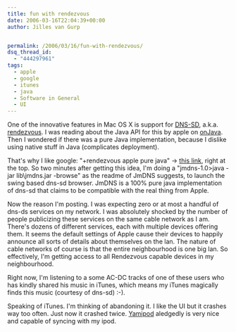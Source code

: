 ```yaml
---
title: fun with rendezvous
date: 2006-03-16T22:04:39+00:00
author: Jilles van Gurp


permalink: /2006/03/16/fun-with-rendezvous/
dsq_thread_id:
  - "444297961"
tags:
  - apple
  - google
  - itunes
  - java
  - Software in General
  - UI
---
```

One of the innovative features in Mac OS X is support for [DNS-SD](http://www.zeroconf.org/), a.k.a. [rendezvous](http://www.apple.com/pr/library/2002/sep/25rendezvous.html). I was reading about the Java API for this by apple on [onJava](http://www.onjava.com/pub/a/onjava/excerpt/bonjour_ch08/index.html?CMP=OTC-FP2116136014&ATT=Zero+Configuration+Networking:+Using+the+Java+APIs+Part+1). Then I wondered if there was a pure Java implementation, because I dislike using native stuff in Java (complicates deployment).

That's why I like google: "+rendezvous apple pure java" -> [this link](http://jmdns.sourceforge.net/), right at the top. So two minutes after getting this idea, I'm doing a "jmdns-1.0>java -jar lib\jmdns.jar -browse" as the readme of JmDNS suggests, to launch the swing based dns-sd browser. JmDNS is a 100% pure java implementation of dns-sd that claims to be compatible with the real thing from Apple.

Now the reason I'm posting. I was expecting zero or at most a handful of dns-ds services on my network. I was absolutely shocked by the number of people publicizing these services on the same cable network as I am. There's dozens of different services, each with multiple devices offering them. It seems the default settings of Apple cause their devices to happily announce all sorts of details about themselves on the lan. The nature of cable networks of course is that the entire neighbourhood is one big lan. So effectively, I'm getting access to all Rendezvous capable devices in my neighbourhood.

Right now, I'm listening to a some AC-DC tracks of one of these users who has kindly shared his music in iTunes, which means my iTunes magically finds this music (courtesy of dns-sd) :-).

Speaking of iTunes. I'm thinking of abandoning it. I like the UI but it crashes way too often. Just now it crashed twice. [Yamipod](http://www.yamipod.com) aledgedly is very nice and capable of syncing with my ipod.